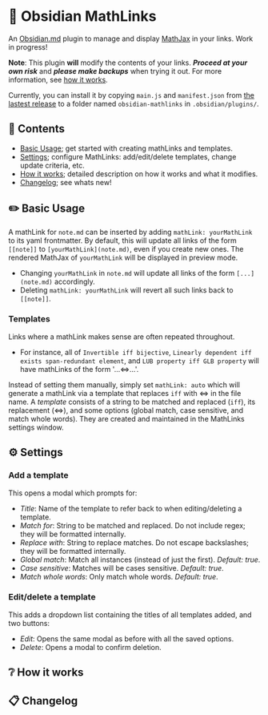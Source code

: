 # :symbols: Obsidian MathLinks

An [Obsidian.md](https://obsidian.md) plugin to manage and display [MathJax](https://www.mathjax.org/) in your links. Work in progress!

**Note**: This plugin **will** modify the contents of your links. **_Proceed at your own risk_** and **_please make backups_** when trying it out. For more information, see [how it works](https://github.com/zhaoshenzhai/obsidian-mathlinks#grey_question-how-it-works).

Currently, you can install it by copying `main.js` and `manifest.json` from [the lastest release](https://github.com/zhaoshenzhai/obsidian-mathlinks/releases/tag/0.0.1) to a folder named `obsidian-mathlinks` in `.obsidian/plugins/`.

## :bookmark_tabs: Contents
* [Basic Usage](https://github.com/zhaoshenzhai/obsidian-mathlinks#pencil2-basic-usage); get started with creating mathLinks and templates.
* [Settings](https://github.com/zhaoshenzhai/obsidian-mathlinks#gear-settings); configure MathLinks: add/edit/delete templates, change update criteria, etc.
* [How it works](https://github.com/zhaoshenzhai/obsidian-mathlinks#grey_question-how-it-works); detailed description on how it works and what it modifies.
* [Changelog](https://github.com/zhaoshenzhai/obsidian-mathlinks#clipboard-changelog); see whats new!

## :pencil2: Basic Usage

A mathLink for `note.md` can be inserted by adding `mathLink: yourMathLink` to its yaml frontmatter. By default, this will update all links of the form `[[note]]` to `[yourMathLink](note.md)`, even if you create new ones. The rendered MathJax of `yourMathLink` will be displayed in preview mode.
* Changing `yourMathLink` in `note.md` will update all links of the form `[...](note.md)` accordingly.
* Deleting `mathLink: yourMathLink` will revert all such links back to `[[note]]`.

### Templates
Links where a mathLink makes sense are often repeated throughout.
* For instance, all of `Invertible iff bijective`, `Linearly dependent iff exists span-redundant element`, and `LUB property iff GLB property` will have mathLinks of the form '...$\Leftrightarrow$...'.

Instead of setting them manually, simply set `mathLink: auto` which will generate a mathLink via a template that replaces `iff` with $\Leftrightarrow$ in the file name. A _template_ consists of a string to be matched and replaced (`iff`), its replacement ($\Leftrightarrow$), and some options (global match, case sensitive, and match whole words). They are created and maintained in the MathLinks settings window.

## :gear: Settings

### Add a template
This opens a modal which prompts for:
* _Title_: Name of the template to refer back to when editing/deleting a template.
* _Match for_: String to be matched and replaced. Do not include regex; they will be formatted internally.
* _Replace with_: String to replace matches. Do not escape backslashes; they will be formatted internally.
* _Global match_: Match all instances (instead of just the first). _Default: true_.
* _Case sensitive_: Matches will be cases sensitive. _Default: true_.
* _Match whole words_: Only match whole words. _Default: true_.

### Edit/delete a template
This adds a dropdown list containing the titles of all templates added, and two buttons:
* _Edit_: Opens the same modal as before with all the saved options.
* _Delete_: Opens a modal to confirm deletion.

## :grey_question: How it works



## :clipboard: Changelog


